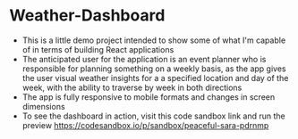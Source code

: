 # Weather-Dashboard
- This is a little demo project intended to show some of what I'm capable of in terms of building React applications
- The anticipated user for the application is an event planner who is responsible for planning something on a weekly basis, as the app gives the user visual weather insights for a a specified location and day of the week, with the ability to traverse by week in both directions
- The app is fully responsive to mobile formats and changes in screen dimensions
- To see the dashboard in action, visit this code sandbox link and run the preview https://codesandbox.io/p/sandbox/peaceful-sara-pdrnmp
